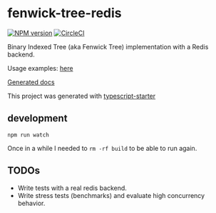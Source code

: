 # fenwick-tree-redis

[![NPM version](https://img.shields.io/npm/v/fenwick-tree-redis.svg?style=flat-square)](https://www.npmjs.com/package/fenwick-tree-redis)
[![CircleCI](https://img.shields.io/circleci/project/github/j05u3/fenwick-tree-redis.svg?style=flat-square)](https://circleci.com/gh/j05u3/fenwick-tree-redis)

Binary Indexed Tree (aka Fenwick Tree) implementation with a Redis backend.

Usage examples: [here](./src/lib/bit.spec.ts#11)

[Generated docs](https://j05u3.github.io/fenwick-tree-redis/)

This project was generated with [typescript-starter](https://www.npmjs.com/package/typescript-starter)

## development

`npm run watch`

Once in a while I needed to `rm -rf build` to be able to run again. 

## TODOs

* Write tests with a real redis backend.
* Write stress tests (benchmarks) and evaluate high concurrency behavior.